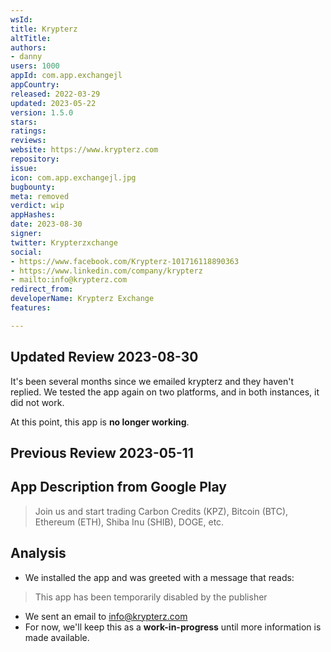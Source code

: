 ```yaml
---
wsId: 
title: Krypterz
altTitle: 
authors:
- danny
users: 1000
appId: com.app.exchangejl
appCountry: 
released: 2022-03-29
updated: 2023-05-22
version: 1.5.0
stars: 
ratings: 
reviews: 
website: https://www.krypterz.com
repository: 
issue: 
icon: com.app.exchangejl.jpg
bugbounty: 
meta: removed
verdict: wip
appHashes: 
date: 2023-08-30
signer: 
twitter: Krypterzxchange
social:
- https://www.facebook.com/Krypterz-101716118890363
- https://www.linkedin.com/company/krypterz
- mailto:info@krypterz.com
redirect_from: 
developerName: Krypterz Exchange
features: 

---
```


## Updated Review 2023-08-30

It's been several months since we emailed krypterz and they haven't replied. We tested the app again on two platforms, and in both instances, it did not work. 

At this point, this app is **no longer working**.



## Previous Review 2023-05-11

## App Description from Google Play 

> Join us and start trading Carbon Credits (KPZ), Bitcoin (BTC), Ethereum (ETH), Shiba Inu (SHIB), DOGE, etc.

## Analysis 

- We installed the app and was greeted with a message that reads:

> This app has been temporarily disabled by the publisher

- We sent an email to info@krypterz.com 
- For now, we'll keep this as a **work-in-progress** until more information is made available.
